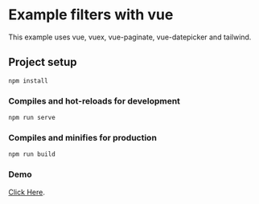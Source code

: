# Example filters with vue

This example uses vue, vuex, vue-paginate, vue-datepicker and tailwind.


## Project setup
```
npm install
```

### Compiles and hot-reloads for development
```
npm run serve
```

### Compiles and minifies for production
```
npm run build
```

### Demo
[Click Here](https://filters-with-vue.netlify.app/).
